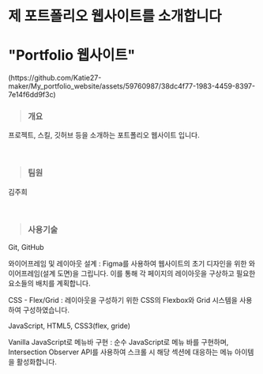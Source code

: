<h1>제 포트폴리오 웹사이트를 소개합니다</h1>

<h1>"Portfolio 웹사이트"</h1>
(https://github.com/Katie27-maker/My_portfolio_website/assets/59760987/38dc4f77-1983-4459-8397-7e14f6dd9f3c)



<blockquote><h3>개요</h3></blockquote>
<p>프로젝트, 스킬, 깃허브 등을 소개하는 포트폴리오 웹사이트 입니다.</p>
<br>

<blockquote><h3>팀원</h3></blockquote>
<p>김주희</p>
<br>

<blockquote><h3>사용기술</h3></blockquote>
<p>Git, GitHub</p>
<p>와이어프레임 및 레이아웃 설계 : Figma를 사용하여 웹사이트의 초기 디자인을 위한 와이어프레임(설계 도면)을 그립니다. 
  이를 통해 각 페이지의 레이아웃을 구상하고 필요한 요소들의 배치를 계획합니다.</p>
<p>CSS - Flex/Grid : 레이아웃을 구성하기 위한 CSS의 Flexbox와 Grid 시스템을 사용하여 구성하였습니다.</p>
<p>JavaScript, HTML5, CSS3(flex, gride)</p>
<p>Vanilla JavaScript로 메뉴바 구현 : 순수 JavaScript로 메뉴 바를 구현하며, Intersection Observer API를 사용하여 스크롤 시 해당 섹션에 대응하는 메뉴 아이템을 활성화합니다.</p>
<br>
